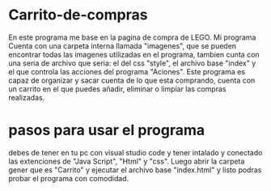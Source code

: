 # Carrito-de-compras

En este programa me base en la pagina de compra de LEGO.
Mi programa Cuenta con una carpeta interna llamada "imagenes", que se pueden encontrar todas las imagenes utilizadas en el programa, tambien cunta con una seria de archivo que seria: el del css "style", el archivo base "index" y el que controla las acciones del programa "Aciones".
Este programa es capaz de organizar y sacar cuenta de lo que esta comprando, cuenta con un carrito en el que puedes añadir, eliminar o limpiar las compras realizadas.

# pasos para usar el programa

debes de tener en tu pc con visual studio code y tener intalado y conectado las extenciones de "Java Script", "Html" y "css".
Luego abrir la carpeta gener que es "Carrito" y ejecutar el archivo base "index.html" y listo podras probar el programa con comodidad.
